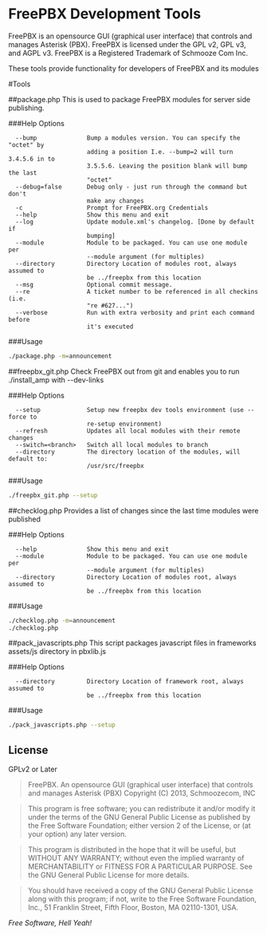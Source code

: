 FreePBX Development Tools
=========

FreePBX is an opensource GUI (graphical user interface) that controls and manages Asterisk (PBX). FreePBX is licensed under the GPL v2, GPL v3, and AGPL v3.
FreePBX is a Registered Trademark of Schmooze Com Inc.

These tools provide functionality for developers of FreePBX and its modules

#Tools

##package.php
This is used to package FreePBX modules for server side publishing.

###Help Options
```
  --bump              Bump a modules version. You can specify the "octet" by
                      adding a position I.e. --bump=2 will turn 3.4.5.6 in to
                      3.5.5.6. Leaving the position blank will bump the last
                      "octet"
  --debug=false       Debug only - just run through the command but don't
                      make any changes
  -c                  Prompt for FreePBX.org Credentials
  --help              Show this menu and exit
  --log               Update module.xml's changelog. [Done by default if
                      bumping]
  --module            Module to be packaged. You can use one module per
                      --module argument (for multiples)
  --directory         Directory Location of modules root, always assumed to
                      be ../freepbx from this location
  --msg               Optional commit message.
  --re                A ticket number to be referenced in all checkins (i.e.
                      "re #627...")
  --verbose           Run with extra verbosity and print each command before
                      it's executed
```
###Usage

```sh
./package.php -m=announcement
```

##freepbx_git.php
Check FreePBX out from git and enables you to run ./install_amp with --dev-links

###Help Options
```
  --setup             Setup new freepbx dev tools environment (use --force to
                      re-setup environment)
  --refresh           Updates all local modules with their remote changes
  --switch=<branch>   Switch all local modules to branch
  --directory         The directory location of the modules, will default to:
                      /usr/src/freepbx
```
###Usage

```sh
./freepbx_git.php --setup
```

##checklog.php
Provides a list of changes since the last time modules were published

###Help Options
```
  --help              Show this menu and exit
  --module            Module to be packaged. You can use one module per
                      --module argument (for multiples)
  --directory         Directory Location of modules root, always assumed to
                      be ../freepbx from this location
```

###Usage

```sh
./checklog.php -m=announcement
./checklog.php 
```
##pack_javascripts.php
This script packages javascript files in frameworks assets/js directory in pbxlib.js

###Help Options
```  --help              Show this menu and exit
  --directory         Directory Location of framework root, always assumed to
                      be ../freepbx from this location
```

###Usage
```sh
./pack_javascripts.php --setup
```

License
----

GPLv2 or Later

>FreePBX. An opensource GUI (graphical user interface) that controls and manages Asterisk (PBX)
>Copyright (C) 2013, Schmoozecom, INC

>This program is free software; you can redistribute it and/or
>modify it under the terms of the GNU General Public License
>as published by the Free Software Foundation; either version 2
>of the License, or (at your option) any later version.

>This program is distributed in the hope that it will be useful,
>but WITHOUT ANY WARRANTY; without even the implied warranty of
>MERCHANTABILITY or FITNESS FOR A PARTICULAR PURPOSE.  See the
>GNU General Public License for more details.

>You should have received a copy of the GNU General Public License
>along with this program; if not, write to the Free Software
>Foundation, Inc., 51 Franklin Street, Fifth Floor, Boston, MA  02110-1301, USA.

*Free Software, Hell Yeah!*
